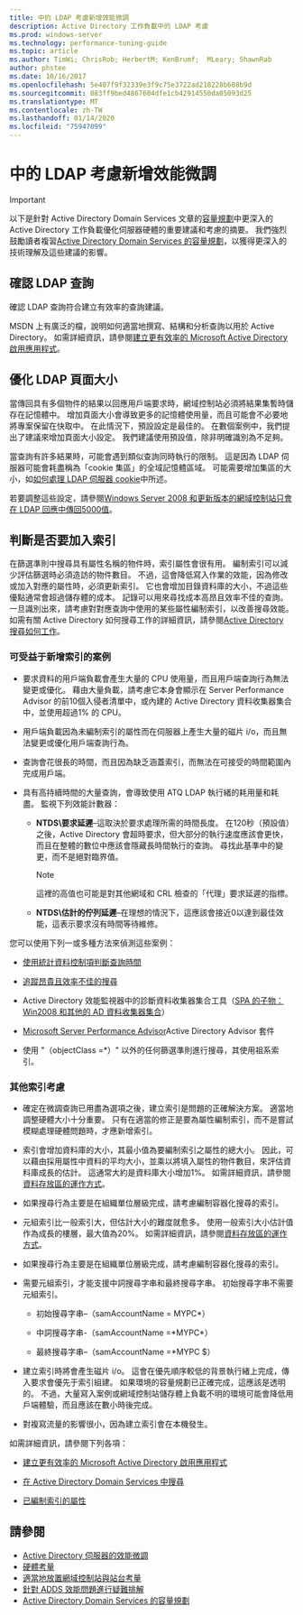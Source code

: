```yaml
---
title: 中的 LDAP 考慮新增效能微調
description: Active Directory 工作負載中的 LDAP 考慮
ms.prod: windows-server
ms.technology: performance-tuning-guide
ms.topic: article
ms.author: TimWi; ChrisRob; HerbertM; KenBrumf;  MLeary; ShawnRab
author: phstee
ms.date: 10/16/2017
ms.openlocfilehash: 5e407f9f32339e3f9c75e3722ad218228b608b9d
ms.sourcegitcommit: 083ff9bed4867604dfe1cb42914550da05093d25
ms.translationtype: MT
ms.contentlocale: zh-TW
ms.lasthandoff: 01/14/2020
ms.locfileid: "75947099"
---
```

# <a name="ldap-considerations-in-adds-performance-tuning"></a>中的 LDAP 考慮新增效能微調

> [!IMPORTANT]
> 以下是針對 Active Directory Domain Services 文章的[容量規劃](https://go.microsoft.com/fwlink/?LinkId=324566)中更深入的 Active Directory 工作負載優化伺服器硬體的重要建議和考慮的摘要。 我們強烈鼓勵讀者複習[Active Directory Domain Services 的容量規劃](https://go.microsoft.com/fwlink/?LinkId=324566)，以獲得更深入的技術理解及這些建議的影響。

## <a name="verify-ldap-queries"></a>確認 LDAP 查詢

確認 LDAP 查詢符合建立有效率的查詢建議。

MSDN 上有廣泛的檔，說明如何適當地撰寫、結構和分析查詢以用於 Active Directory。 如需詳細資訊，請參閱[建立更有效率的 Microsoft Active Directory 啟用應用程式](https://msdn.microsoft.com/library/ms808539.aspx)。

## <a name="optimize-ldap-page-sizes"></a>優化 LDAP 頁面大小

當傳回具有多個物件的結果以回應用戶端要求時，網域控制站必須將結果集暫時儲存在記憶體中。 增加頁面大小會導致更多的記憶體使用量，而且可能會不必要地將專案保留在快取中。 在此情況下，預設設定是最佳的。 在數個案例中，我們提出了建議來增加頁面大小設定。 我們建議使用預設值，除非明確識別為不足夠。

當查詢有許多結果時，可能會遇到類似查詢同時執行的限制。  這是因為 LDAP 伺服器可能會耗盡稱為「cookie 集區」的全域記憶體區域。  可能需要增加集區的大小，如[如何處理 LDAP 伺服器 cookie](https://technet.microsoft.com/windows-server-docs/identity/ad-ds/manage/how-ldap-server-cookies-are-handled)中所述。

若要調整這些設定，請參閱[Windows Server 2008 和更新版本的網域控制站只會在 LDAP 回應中傳回5000值](https://support.microsoft.com/kb/2009267)。

## <a name="determine-whether-to-add-indices"></a>判斷是否要加入索引

在篩選準則中搜尋具有屬性名稱的物件時，索引屬性會很有用。 編制索引可以減少評估篩選時必須造訪的物件數目。 不過，這會降低寫入作業的效能，因為修改或加入對應的屬性時，必須更新索引。 它也會增加目錄資料庫的大小，不過這些優點通常會超過儲存體的成本。 記錄可以用來尋找成本高昂且效率不佳的查詢。 一旦識別出來，請考慮對對應查詢中使用的某些屬性編制索引，以改善搜尋效能。 如需有關 Active Directory 如何搜尋工作的詳細資訊，請參閱[Active Directory 搜尋如何工作](https://technet.microsoft.com/library/cc755809.aspx)。

### <a name="scenarios-that-benefit-in-adding-indices"></a>可受益于新增索引的案例

-   要求資料的用戶端負載會產生大量的 CPU 使用量，而且用戶端查詢行為無法變更或優化。 藉由大量負載，請考慮它本身會顯示在 Server Performance Advisor 的前10個入侵者清單中，或內建的 Active Directory 資料收集器集合中，並使用超過1% 的 CPU。

-   用戶端負載因為未編制索引的屬性而在伺服器上產生大量的磁片 i/o，而且無法變更或優化用戶端查詢行為。

-   查詢會花很長的時間，而且因為缺乏涵蓋索引，而無法在可接受的時間範圍內完成用戶端。

- 具有高持續時間的大量查詢，會導致使用 ATQ LDAP 執行緒的耗用量和耗盡。 監視下列效能計數器：

    - **NTDS\\要求延遲**–這取決於要求處理所需的時間長度。 在120秒（預設值）之後，Active Directory 會超時要求，但大部分的執行速度應該會更快，而且在整體的數位中應該會隱藏長時間執行的查詢。 尋找此基準中的變更，而不是絕對臨界值。

        > [!NOTE]
        > 這裡的高值也可能是對其他網域和 CRL 檢查的「代理」要求延遲的指標。

    - **NTDS\\估計的佇列延遲**–在理想的情況下，這應該會接近0以達到最佳效能，這表示要求沒有時間等待維修。

您可以使用下列一或多種方法來偵測這些案例：

-   [使用統計資料控制項判斷查詢時間](https://msdn.microsoft.com/library/ms808539.aspx)

-   [追蹤昂貴且效率不佳的搜尋](https://msdn.microsoft.com/library/ms808539.aspx)

-   Active Directory 效能監視器中的診斷資料收集器集合工具（[SPA 的子物： Win2008 和其他的 AD 資料收集器集合](https://blogs.technet.com/b/askds/archive/2010/06/08/son-of-spa-ad-data-collector-sets-in-win2008-and-beyond.aspx)）

-   [Microsoft Server Performance Advisor](../../../server-performance-advisor/microsoft-server-performance-advisor.md)Active Directory Advisor 套件

-   使用 "（objectClass =\*）" 以外的任何篩選準則進行搜尋，其使用祖系索引。

### <a name="other-index-considerations"></a>其他索引考慮

-   確定在微調查詢已用盡為選項之後，建立索引是問題的正確解決方案。 適當地調整硬體大小十分重要。 只有在適當的修正是要為屬性編制索引，而不是嘗試模糊處理硬體問題時，才應新增索引。

-   索引會增加資料庫的大小，其最小值為要編制索引之屬性的總大小。 因此，可以藉由採用屬性中資料的平均大小，並乘以將填入屬性的物件數目，來評估資料庫成長的估計。 這通常大約是資料庫大小增加1%。 如需詳細資訊，請參閱[資料存放區的運作方式](https://technet.microsoft.com/library/cc772829.aspx)。

-   如果搜尋行為主要是在組織單位層級完成，請考慮編制容器化搜尋的索引。

-   元組索引比一般索引大，但估計大小的難度就愈多。 使用一般索引大小估計值作為成長的樓層，最大值為20%。 如需詳細資訊，請參閱[資料存放區的運作方式](https://technet.microsoft.com/library/cc772829.aspx)。

-   如果搜尋行為主要是在組織單位層級完成，請考慮編制容器化搜尋的索引。

-   需要元組索引，才能支援中詞搜尋字串和最終搜尋字串。 初始搜尋字串不需要元組索引。

    -   初始搜尋字串–（samAccountName = MYPC\*）

    -   中詞搜尋字串-（samAccountName =\*MYPC\*）

    -   最終搜尋字串–（samAccountName =\*MYPC $）

-   建立索引時將會產生磁片 i/o。 這會在優先順序較低的背景執行緒上完成，傳入要求會優先于索引組建。 如果環境的容量規劃已正確完成，這應該是透明的。 不過，大量寫入案例或網域控制站儲存體上負載不明的環境可能會降低用戶端體驗，而且應該在數小時後完成。

-   對複寫流量的影響很小，因為建立索引會在本機發生。

如需詳細資訊，請參閱下列各項：

-   [建立更有效率的 Microsoft Active Directory 啟用應用程式](https://msdn.microsoft.com/library/ms808539.aspx)

-   [在 Active Directory Domain Services 中搜尋](https://msdn.microsoft.com/library/aa746427.aspx)

-   [已編制索引的屬性](https://msdn.microsoft.com/library/windows/desktop/ms677112.aspx)

## <a name="see-also"></a>請參閱

- [Active Directory 伺服器的效能微調](index.md)
- [硬體考量](hardware-considerations.md)
- [適當地放置網域控制站與站台考量](site-definition-considerations.md)
- [針對 ADDS 效能問題進行疑難排解](troubleshoot.md) 
- [Active Directory Domain Services 的容量規劃](https://go.microsoft.com/fwlink/?LinkId=324566)